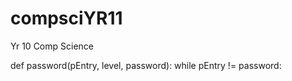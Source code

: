 # compsciYR11
Yr 10 Comp Science

def password(pEntry, level, password):
  while pEntry != password:
    
